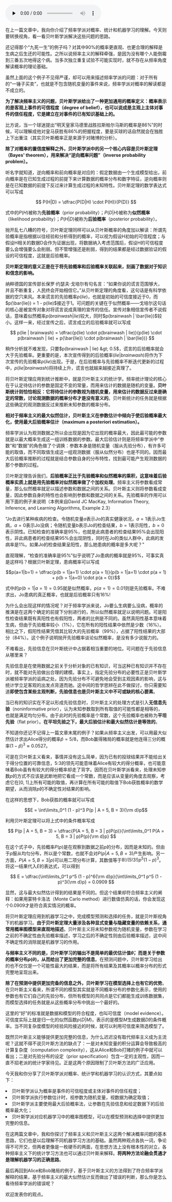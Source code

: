 <audio id="audio" title="02 | 贝叶斯视角下的机器学习" controls="" preload="none"><source id="mp3" src="https://static001.geekbang.org/resource/audio/cd/bd/cd49875b9bb59dcc7459af59c0041bbd.mp3"></audio>

在上一篇文章中，我向你介绍了频率学派对概率、统计和机器学习的理解。今天则要转换视角，看一看贝叶斯学派解决这些问题的思路。

还记得那个“九死一生”的例子吗？对其中90%的概率更直观、也更合理的解释是生病之后生还的可能性。之所以说频率主义的解释牵强，是因为没有哪个人能倒霉到三番五次地得这个病。当多次独立重复试验不可能实现时，就不存在从频率角度解读概率的理论基础。

虽然上面的这个例子不见得严谨，却可以用来描述频率学派的问题：对于所有的“一锤子买卖”，也就是不包含随机变量的事件来说，频率学派对概率的解读都是不成立的。

**为了解决频率主义的问题，贝叶斯学派给出了一种更加通用的概率定义：概率表示的是客观上事件的可信程度（degree of belief），也可以说成是主观上主体对事件的信任程度，它是建立在对事件的已有知识基础上的。**

比方说，当一个球迷提出“明天皇家马德里战胜拉斯帕尔马斯的概率是86%”的时候，可以理解成他对皇马获胜有86%的把握程度，要是买球的话自然就会在独胜上下出重注（其实贝叶斯概率正是来源于对赌博的分析）。

**除了对概率的置信度解释之外，贝叶斯学派中的另一个核心内容是贝叶斯定理（Bayes&#39; theorem），用来解决“逆向概率问题”（inverse probability problem）。**

听名字就知道，逆向概率和前向概率是对应的：假定数据由一个生成模型给出，前向概率是在已知生成过程的前提下来计算数据的概率分布和数字特征，逆向概率则是在已知数据的前提下反过来计算生成过程的未知特性。贝叶斯定理的数学表达式可以写成

$$ P(H|D) = \dfrac{P(D|H) \cdot P(H)}{P(D)} $$

式中的$P(H)$被称为**先验概率**（prior probability）；$P(D|H)$被称为**似然概率**（likelihood probability）；$P(H|D)$被称为**后验概率**（posterior probability）。

抛开乱七八糟的符号，贝叶斯定理同样可以从贝叶斯概率的角度加以解读：所谓先验概率是指根据以往经验和分析得到的概率，可以视为假设H初始的可信程度；与假设H相关的数据D会作为证据出现，将数据纳入考虑范围后，假设H的可信程度要么会增强要么会削弱。但不管增强还是削弱，得到的结果都是经过数据验证的假设的可信程度，这就是后验概率。

**贝叶斯定理的意义正是在于将先验概率和后验概率关联起来，刻画了数据对于知识和信念的影响。**

纳粹德国的宣传部长保罗·约瑟夫·戈培尔有句名言：“如果你说的谎言范围够大，并且不断重复，人民终会开始相信它。”从贝叶斯定理的角度看，这句话是有科学依据的空穴来风。本来谎言的先验概率$p(lie)$，也就是初始的可信度接近于0，而$p(\bar{lie}) = 1 - p(lie)$接近于1。可问题的关键在于似然概率——戈培尔这句话的核心是被宣传对象对将谎言说成真理的宣传的信任。宣传对象相信宣传者不说假话，意味着似然概率$p(brainwash | lie)$较大，同时$p(brainwash | \bar{lie})$较小。这样一来，经过宣传之后，谎言成立的后验概率就可以写成

$$ p(lie | brainwash) = \dfrac{p(lie) \cdot p(brainwash | lie)}{p(lie) \cdot p(brainwash | lie) + p(\bar{lie}) \cdot p(brainwash | \bar{lie})} $$

稍作分析就不难发现，只要$p(brainwash | lie) &gt; 0.5$，谎言的后验概率就会大于先验概率。更重要的是，本次宣传得到的后验概率$(lie | brainwash)$将作为下次宣传的先验概率$p(lie)$出现。于是，在后验概率与先验概率不断迭代更新的过程中，$p(lie | brainwash)$将持续上升，谎言也就越来越接近真理了。

将贝叶斯定理应用到统计推断中，就是贝叶斯主义的统计学。频率统计理论的核⼼在于认定待估计的参数是固定不变的常量，⽽⽤来估计的数据是随机的变量。**贝叶斯统计则恰恰相反：它将待估计的参数视为随机变量，用来估计的数据反过来是确定的常数，讨论观测数据的概率分布才是没有意义的**。贝叶斯统计的任务就是根据这些确定的观测数据反过来推断未知参数的概率分布。

**相对于频率主义的最大似然估计，贝叶斯主义在参数估计中倾向于使后验概率最大化，使用最大后验概率估计（maximum a posteriori estimation）。**

频率学派认为观测数据之所以会出现是因为它出现的概率最大，因此最可能的参数就是以最大概率生成这一组训练数据的参数。最大后验估计则是将频率学派中“参数”和“数据”的角色做了个调换：参数本身是随机变量（服从先验分布），有许多可能的取值，而不同取值生成这一组观测数据（服从似然分布）也是不同的。因而最大后验概率推断的过程就是结合参数自身的分布特性，找到最可能产生观测数据的那个参数的过程。

贝叶斯定理告诉我们，**后验概率正比于先验概率和似然概率的乘积，这意味着后验概率实质上就是用先验概率对似然概率做了个加权处理**。频率主义将参数看成常量，那么似然概率就足以描述参数和数据之间的关系。贝叶斯主义则将参数看成变量，因此参数自身的特性也会影响到参数和数据之间的关系。先验概率的作用可以用下面的例子来说明（本例来自David JC MacKay, Information Theory, Inference, and Learning Algorithms, Example 2.3）

“Jo去进行某种疾病的检查。令随机变量$a$表示Jo的真实健康状况，$a = 1$表示Jo生病，$a = 0$表示Jo没病；令随机变量$b$表示Jo的检查结果，$b = 1$表示阳性，$b = 0$表示阴性。已知检查的准确率是95%，也就是此病患者的检查结果95%会出现阳性，非此病患者的检查结果95%会出现阴性，同时在Jo的类似人群中，此病的发病率是1%。如果Jo的检查结果呈阳性，那么她患病的概率是多大呢？&quot;

直观理解，“检查的准确率是95%”似乎说明了Jo患病的概率就是95%，可事实真是这样吗？根据贝叶斯定理，患病概率可以写成

$$p(a=1|b=1) = \dfrac{p(b = 1|a=1) \cdot p(a = 1)}{p(b = 1|a=1) \cdot p(a = 1) + p(b = 1|a=0) \cdot p(a = 0)}$$

式中的$p(b = 1|a=1) = 0.95$就是似然概率，$p(a = 1) = 0.01$则是先验概率。不难求出，Jo患病的真正概率，也就是后验概率只有16%!

为什么会出现这样的情况呢？对于频率学派来说，Jo要么生病要么没病，概率的推演是在这两个确定的前提下分别进行的，所以似然概率就足以说明问题。可是阳性检查结果既有真阳性也有假阳性，两者的比例是不同的。虽然真阳性基本意味着生病，但由于先验概率较小（1%），它在所有的阳性结果中依然是少数（16%）。相比之下，假阳性结果凭借其比较大的先验概率（99%），占据了阳性结果的大部分（84%）。这个例子说明抛开先验概率谈论似然概率，是没有多少说服力的。

不难看出，先验信息在贝叶斯统计中占据着相当重要的地位。可问题在于先验信息从哪里来？

先验信息是在使用数据之前关于分析对象的已有知识，可当这种已有知识并不存在时，就不能对先验做出合理的建模。事实上，指定先验分布的必要性正是贝叶斯学派被频率学派的诟病之处，因为先验分布不可避免地会受到主观因素的影响，这与统计学立足客观的出发点背道而驰。这中间的哲学思辨在此不做探讨，你只需要知道**即使包含某些主观判断，先验信息也是贝叶斯主义中不可或缺的核心要素**。

当已有的知识实在不足以形成先验信息时，贝叶斯主义的处理方式是引入**无信息先验**（noninformative prior），认为未知参数取到所有取值的可能性都是相等的，也就是满足均匀分布。由于此时的先验概率是个常数，这个先验概率也被称为**平坦先验**（flat prior）。**在平坦先验之下，最大后验估计和最大似然估计是等效的**。

不知道你还记不记得上一篇文章末尾的例子？如果从频率主义出发，可以用最大似然估计求出Alice得分的概率$\hat p = 5 / 8$，而Bob赢得赌局的概率就是他连得三分的概率$(1- \hat p) ^ 3 \approx 0.0527$。

可是在贝叶斯主义看来，事情并没有这么简单，因为已有的投球结果并不能给出关于得分位置的可靠信息，5:3的领先可能意味着Alice有较大的得分概率，也可能意味着Bob虽有有较大的得分概率却走了背字。因而在贝叶斯学派看来，处理未知参数$p$的方式不应该是武断地把它看成一个常数，而是应该从变量的角度去观察，考虑它在[0, 1]上所有可能的取值，再计算在所有可能的取值下Bob获胜概率的数学期望，从而消除$p$的不确定性对结果的影响。

在这样的思想下，Bob获胜的概率就可以写成

$$E = \int\limits_0^1 (1 - p)^3 P(p | A = 5, B = 3){\rm d}p$$

利用贝叶斯定理可以将上式中的条件概率写成

$$ P(p | A = 5, B = 3) = \dfrac{P(A = 5, B = 3 | p)P(p)}{\int\limits_0^1 P(A = 5, B = 3 | p)P(p){\rm d}p} $$

在这个式子中，先验概率$P(p)$是在观察到数据之前$p$的分布，因而是未知的。但由于$p$服从均匀分布，所以是个常数，也就不会对$P(p | A = 5, B = 3)$产生影响。另一方面，$P(A = 5, B = 3 | p)$可以用二项分布计算，其数值等于$8!/(5!3!)p ^ 5 (1 - p) ^ 3$。将这一结果代入$E$的表达式，可以得到

$$ E = \dfrac{\int\limits_0^1 p^5 (1 - p)^6{\rm d}p}{\int\limits_0^1 p^5 (1 - p)^3{\rm d}p} = 0.0909 $$

显然，这与最大似然估计得到的结果是不同的。但这个结果却符合频率主义的阐释：如果用蒙特卡洛法（Monte Carlo method）进行数值仿真的话，你会发现这个0.0909才是符合真实情况的概率。

将贝叶斯定理应用到机器学习之中，完成模型预测和选择的任务，就是贝叶斯视角下的机器学习。**由于贝叶斯定理大量涉及各种显式变量与隐藏变量的依赖关系，通常用概率图模型来直观地描述**。贝叶斯主义将未知参数视为随机变量，参数在学习之前的不确定性由先验概率描述，学习之后的不确定性则由后验概率描述，这中间不确定性的消除就是机器学习的作用。

**与频率主义不同的是，贝叶斯学习的输出不是简单的最优估计值$\hat \theta$，而是关于参数的概率分布$p(\theta)$，从而给出了更加完整的信息**。在预测问题中，贝叶斯学习给出的也不仅仅是一个可能性最大的结果，而是将所有结果及其概率以概率分布的形式完整地呈现出来。

**除了在预测中提供更加完备的信息之外，贝叶斯学习在模型选择上也有它的优势**。在贝叶斯主义看来，所谓不同的模型其实就是不同概率分布的参数化表示，使用的参数也有它们自己的先验分布，但所有模型的共同点是它们都能生成训练数据集，而模型选择的任务就是从这些概率分布中挑出一个最好的。

这里的“好”的标准就是数据和模型的符合程度，也叫可信度（model evidence）。可信度实际上就是归一化的似然函数$p(D | M)$，表示的是模型$M$生成数据$D$的条件概率。当不同复杂度模型的经验风险接近的时候，就可以利用可信度来筛选模型了。

既然贝叶斯主义能够提供更加完整的信息，为什么迟迟没有取代频率主义成为主流呢？这就不得不说贝叶斯方法的缺点了：一是对未知变量的积分运算会导致极高的计算复杂度（computation complexity），这从Alice和Bob打赌的例子中就可以看出；二是对先验分布的设定（prior specification）包含一定的主观性，因而一直不招老派的统计学家待见。正是这两个原因限制了贝叶斯方法的广泛应用。

今天我和你分享了贝叶斯学派对概率、统计学和机器学习的认识方式，其要点如下：

<li> 贝叶斯学派认为概率是事件的可信程度或主体对事件的信任程度；
</li>
<li> 贝叶斯学派执行参数估计时，视参数为随机变量，视数据为确定取值；
</li>
<li>贝叶斯学派主要使用最大后验概率法，让参数在先验信息和给定数据下的后验概率最大化；
</li>
<li>贝叶斯学派对应机器学习中的概率图模型，可以在模型预测和选择中提供更加完整的信息。
</li>

在这两篇文章中，我和你探讨了频率主义和贝叶斯主义这两个解决概率问题的基本思路，它们也是以后理解不同机器学习方法的基础。虽然两种观点各执一词，争论得不可开交，但两者更像是一枚硬币的两面，在思想方法上没有根本性的对立，各种频率主义下的统计学习方法也可以通过贝叶斯来解释。**将两种方法论融会贯通才是理解机器学习的正确思路**。

最后再回到Alice和Bob赌局的例子，基于贝叶斯主义的方法得到了符合频率学派解释的结果，基于频率主义的最大似然估计反而做出了错误的判断，那么你是怎么看待频率学派的错误呢？

欢迎发表你的观点。

<img src="https://static001.geekbang.org/resource/image/54/6b/54aa10e2a8e3c959ceb568766051016b.jpg" alt="">



